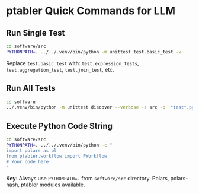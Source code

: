 # ptabler Quick Commands for LLM

## Run Single Test
```bash
cd software/src
PYTHONPATH=. ../../.venv/bin/python -m unittest test.basic_test -v
```
Replace `test.basic_test` with: `test.expression_tests`, `test.aggregation_test`, `test.join_test`, etc.

## Run All Tests  
```bash
cd software
../.venv/bin/python -m unittest discover --verbose -s src -p '*test*.py'
```

## Execute Python Code String
```bash
cd software/src
PYTHONPATH=. ../../.venv/bin/python -c "
import polars as pl
from ptabler.workflow import PWorkflow
# Your code here
"
```

**Key**: Always use `PYTHONPATH=.` from `software/src` directory. Polars, polars-hash, ptabler modules available.
